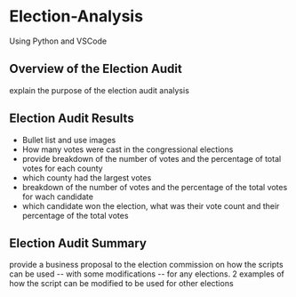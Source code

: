 # Election-Analysis
Using Python and VSCode


## Overview of the Election Audit
  explain the purpose of the election audit analysis

## Election Audit Results
  - Bullet list and use images 
  - How many votes were cast in the congressional elections
  - provide breakdown of the number of votes and the percentage of total votes for each county
  - which county had the largest votes
  - breakdown of the number of votes and the percentage of the total votes for wach candidate
  - which candidate won the election, what was their vote count and their percentage of the total votes

## Election Audit Summary

provide a business proposal to the election commission on how the scripts can be used  -- with some modifications -- for any elections. 
2 examples of how the script can be modified to be used for other elections 
